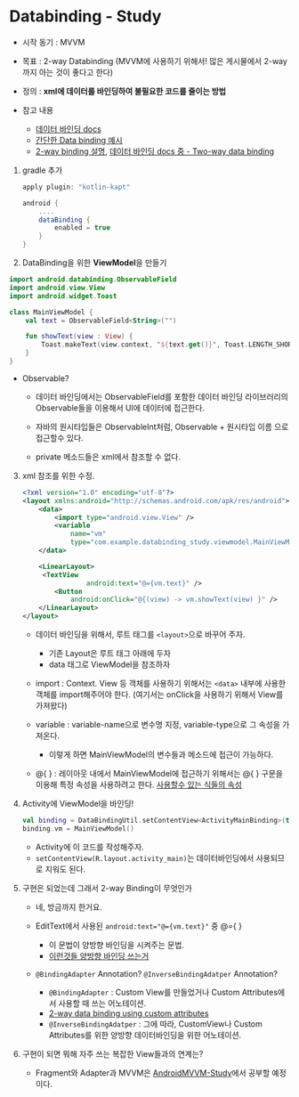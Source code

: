 # Databinding - Study

- 시작 동기 : MVVM
- 목표 : 2-way Databinding (MVVM에 사용하기 위해서! 많은 게시물에서 2-way까지 아는 것이 좋다고 한다)



- 정의 : **xml에 데이터를 바인딩하여 불필요한 코드를 줄이는 방법**
- 참고 내용
  - [데이터 바인딩 docs](https://developer.android.com/topic/libraries/data-binding)
  - [간단한 Data binding 예시](https://medium.com/@PaperEd/android-how-to-databinding-169c78e7dc28)
  -  [2-way binding 설명](https://blog.yatopark.net/%EC%95%88%EB%93%9C%EB%A1%9C%EC%9D%B4%EB%93%9C%EC%9D%98-2-way-%EB%8D%B0%EC%9D%B4%ED%84%B0%EB%B0%94%EC%9D%B8%EB%94%A9/), [데이터 바인딩 docs 중 - Two-way data binding](https://developer.android.com/topic/libraries/data-binding/two-way#kotlin)



1. gradle 추가

   ```gradle
   apply plugin: "kotlin-kapt"

   android {
       ....
       dataBinding {
           enabled = true
       }
   }
   ```



2. DataBinding을 위한 **ViewModel**을 만들기

```kotlin
import android.databinding.ObservableField
import android.view.View
import android.widget.Toast

class MainViewModel {
    val text = ObservableField<String>("")

    fun showText(view : View) {
        Toast.makeText(view.context, "${text.get()}", Toast.LENGTH_SHORT).show()
    }
}
```

 - Observable?

   - 데이터 바인딩에서는 ObservableField를 포함한 데이터 바인딩 라이브러리의 Observable들을 이용해서 UI에 데이터에 접근한다.
   - 자바의 원시타입들은 ObservableInt처럼, Observable + 원시타입 이름 으로 접근할수 있다.

   - private 메소드들은 xml에서 참조할 수 없다.



3. xml 참조를 위한 수정.

   ```xml
   <?xml version="1.0" encoding="utf-8"?>
   <layout xmlns:android="http://schemas.android.com/apk/res/android">
       <data>
           <import type="android.view.View" />
           <variable
               name="vm"
               type="com.example.databinding_study.viewmodel.MainViewModel" />
       </data>

       <LinearLayout>
   	    <TextView
                   android:text="@={vm.text}" />
           <Button
               android:onClick="@{(view) -> vm.showText(view) }" />
       </LinearLayout>
   </layout>
   ```

   - 데이터 바인딩을 위해서, 루트 태그를 `<layout>`으로 바꾸어 주자.
     - 기존 Layout은 루트 태그 아래에 두자
     - data 태그로 ViewModel을 참조하자
   - import : Context. View 등 객체를 사용하기 위해서는 `<data>` 내부에 사용한 객체를 import해주어야 한다. (여기서는 onClick을 사용하기 위해서 View를 가져왔다)

   - variable : variable-name으로 변수명 지정, variable-type으로 그 속성을 가져온다.
     - 이렇게 하면 MainViewModel의 변수들과 메소드에 접근이 가능하다.
   - @{ } : 레이아웃 내에서 MainViewModel에 접근하기 위해서는 @{ } 구문을 이용해 특정 속성을 사용하려고 한다. [사용할수 있는 식들의 속성](https://developer.android.com/topic/libraries/data-binding/?hl=ko#expression_language)

4. Activity에 ViewModel을 바인딩!

   ```kotlin
   val binding = DataBindingUtil.setContentView<ActivityMainBinding>(this, R.layout.activity_main)
   binding.vm = MainViewModel()
   ```

   - Activity에 이 코드를 작성해주자.
   - `setContentView(R.layout.activity_main)`는 데이터바인딩에서 사용되므로 지워도 된다.



5. 구현은 되었는데 그래서 2-way Binding이 무엇인가

   - 네, 방금까지 한거요.
   - EditText에서 사용된 `android:text="@={vm.text}"` 중 @={ }
     - 이 문법이 양방향 바인딩을 시켜주는 문법.
     - [이런것들 양방향 바인딩 쓰는거](https://halfthought.wordpress.com/2016/03/23/2-way-data-binding-on-android/)

   - `@BindingAdapter` Annotation? `@InverseBindingAdatper` Annotation?
     - `@BindingAdapter` : Custom View를 만들었거나 Custom Attributes에서 사용할 때 쓰는 어노테이션.
     - [2-way data binding using custom attributes](https://developer.android.com/topic/libraries/data-binding/two-way#two-way-custom-attrs)
     - `@InverseBindingAdatper` : 그에 따라, CustomView나 Custom Attributes를 위한 양방향 데이터바인딩을 위한 어노테이션.



6. 구현이 되면 뭐해 자주 쓰는 복잡한 View들과의 연계는?
   - Fragment와 Adapter과 MVVM은 [AndroidMVVM-Study](https://github.com/KRMKGOLD/Android_MVVMSample)에서 공부할 예정이다.

